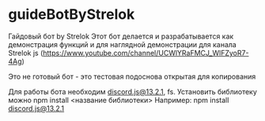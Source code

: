 # guideBotByStrelok
 Гайдовый бот by Strelok
 Этот бот делается и разрабатывается как демонстрация функций
 и для наглядной демонстрации для канала Strelok js (https://www.youtube.com/channel/UCWlYRaFMCJ_WlFZyoR7-4Ag)
 
 Это не готовый бот - это тестовая подоснова открытая для копирования

 Для работы бота необходим discord.js@13.2.1, fs.
 Установить библиотеку можно npm install <название библиотеки>
 Например: npm install discord.js@13.2.1
